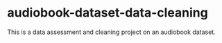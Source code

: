 # audiobook-dataset-data-cleaning
 This is a data assessment and cleaning project on an audiobook dataset. 
